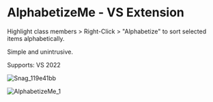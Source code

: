 [repo]:https://github.com/sLill/AlphabetizeMe

# AlphabetizeMe - VS Extension
Highlight class members > Right-Click > "Alphabetize" to sort selected items alphabetically. 

Simple and unintrusive.

Supports:
VS 2022



![Snag_119e41bb](https://user-images.githubusercontent.com/16293850/210830290-e993cf03-5968-4835-bd7e-3f9f41bfa916.png)

![AlphabetizeMe_1](https://user-images.githubusercontent.com/16293850/210830307-698e8db5-0c96-43ad-8fec-5fd964bb71a1.png)

